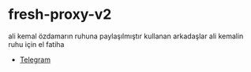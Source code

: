 # fresh-proxy-v2
ali kemal özdamarın ruhuna paylaşılmıştır kullanan arkadaşlar ali kemalin ruhu için el fatiha 


- [Telegram](https://t.me/tehlikeliadam)
